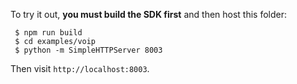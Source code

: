 To try it out, **you must build the SDK first** and then host this folder:

```
 $ npm run build
 $ cd examples/voip
 $ python -m SimpleHTTPServer 8003
```

Then visit ``http://localhost:8003``.
